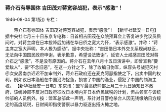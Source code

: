### 蒋介石有辱国体  吉田茂对蒋宽容战犯，表示“感激”！

1946-08-04
第1版()
专栏：

　　蒋介石有辱国体
    吉田茂对蒋宽容战犯，表示“感激”！
    【新华社延安一日电】据中央社七月三十日东京专电称：日首相吉田茂在众院预算会上答复进步党议员质问时，对蒋主席在日本投降后加诸在华日侨之宽大为怀，“表示感激”。并称：“蒋主席之宽大声明，本人极为感动”。据中央社称：“吉田惜日本外交关系现尚缺乏，无法向中国国民政府申谢，表示歉意，希望设法致谢”。延安人士咸感吉田茂对蒋介石之“感激”，不是没有原因的。蒋介石在去年八月十五日演讲中，即曾宣称“要爱敌人”，要“不念旧恶”，在这一方针之下，除了收编日伪军，纵容头号战犯冈村＠次安居南京迟迟不加审判外，蒋介石政府还在麦克阿瑟指使之下，出卖中国的权利，例如议日本渔船在中国沿海捉鱼，损害了中国的渔业，侵犯了中国的领海主权。
    【新华社延安一日电】东京讯：盟军最高统帅部上月二十九日通知日本政府，该统帅部不反对日政府征收日本境内非日本侨民赋税的计划，但占领军与该统帅部的人员例外。按：盟军总部此一声明，系针对日警枪杀台人因无钱缴纳日方规定的高度赋税，日财阀即指使警察以暴力驱逐出搭火摊之地。
